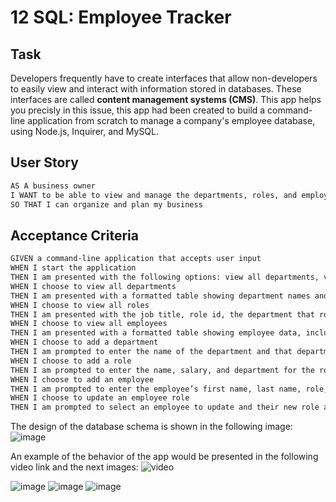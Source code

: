 # 12 SQL: Employee Tracker

## Task

Developers frequently have to create interfaces that allow non-developers to easily view and interact with information stored in databases. These interfaces are called **content management systems (CMS)**. This app helps you precisly in this issue, this app had been created to build a command-line application from scratch to manage a company's employee database, using Node.js, Inquirer, and MySQL.

## User Story

```md
AS A business owner
I WANT to be able to view and manage the departments, roles, and employees in my company
SO THAT I can organize and plan my business
```

## Acceptance Criteria

```md
GIVEN a command-line application that accepts user input
WHEN I start the application
THEN I am presented with the following options: view all departments, view all roles, view all employees, add a department, add a role, add an employee, and update an employee role
WHEN I choose to view all departments
THEN I am presented with a formatted table showing department names and department ids
WHEN I choose to view all roles
THEN I am presented with the job title, role id, the department that role belongs to, and the salary for that role
WHEN I choose to view all employees
THEN I am presented with a formatted table showing employee data, including employee ids, first names, last names, job titles, departments, salaries, and managers that the employees report to
WHEN I choose to add a department
THEN I am prompted to enter the name of the department and that department is added to the database
WHEN I choose to add a role
THEN I am prompted to enter the name, salary, and department for the role and that role is added to the database
WHEN I choose to add an employee
THEN I am prompted to enter the employee’s first name, last name, role, and manager, and that employee is added to the database
WHEN I choose to update an employee role
THEN I am prompted to select an employee to update and their new role and this information is updated in the database 
```

The design of the database schema is shown in the following image:
![image](https://user-images.githubusercontent.com/118077086/221436506-26ef765d-c880-40b5-b7c4-3f7f14e4e51e.png)

An example of the behavior of the app would be presented in the following video link and the next images:
![video](https://drive.google.com/file/d/1BZ0XdAuXV8BVvn-FjEckM44pctdZT-wU/view)

![image](https://user-images.githubusercontent.com/118077086/221436605-217ee08c-256e-4dee-987c-a27ee0726f85.png)
![image](https://user-images.githubusercontent.com/118077086/221436620-018528c2-8f00-43c7-889a-b1beedbafb86.png)
![image](https://user-images.githubusercontent.com/118077086/221436630-cd78bbf8-19f2-46dd-bb2b-0ad21d81128f.png)





